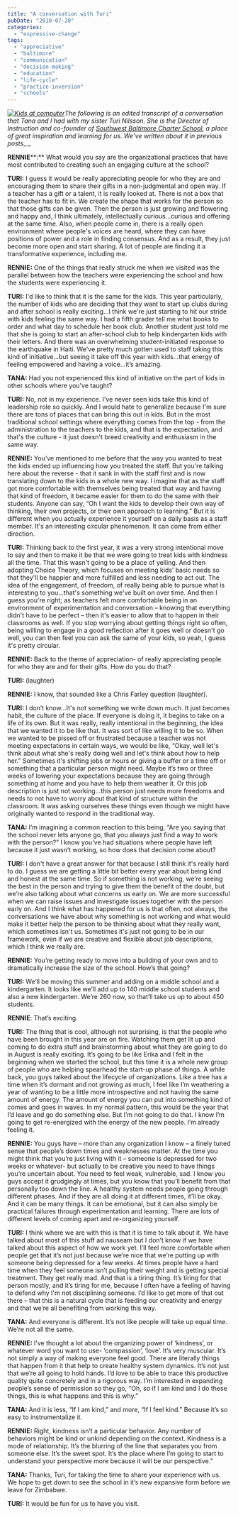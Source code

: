 ```yaml
---
title: "A conversation with Turi"
pubDate: "2010-07-20"
categories: 
  - "expressive-change"
tags: 
  - "appreciative"
  - "baltimore"
  - "communication"
  - "decision-making"
  - "education"
  - "life-cycle"
  - "practice-inversion"
  - "schools"
---
```


_[![](https://organizationunbound.org/wp-content/uploads/2010/07/Kids-at-computer-300x225.jpg "Kids at computer")](https://organizationunbound.org/wp-content/uploads/2010/07/Kids-at-computer.jpg)The following is an edited transcript of a conversation that Tana and I had with my sister Turi Nilsson. She is the Director of Instruction and co-founder of [Southwest Baltimore Charter School](http://www.sbcschool.org/), a place of great inspiration and learning for us. We’ve written about it in previous posts__._

**RENNIE****:** What would you say are the organizational practices that have most contributed to creating such an engaging culture at the school?

**TURI:** I guess it would be really appreciating people for who they are and encouraging them to share their gifts in a non-judgmental and open way. If a teacher has a gift or a talent, it is really looked at. There is not a box that the teacher has to fit in. We create the shape that works for the person so that those gifts can be given. Then the person is just growing and flowering and happy and, I think ultimately, intellectually curious...curious and offering at the same time. Also, when people come in, there is a really open environment where people's voices are heard, where they can have positions of power and a role in finding consensus. And as a result, they just become more open and start sharing. A lot of people are finding it a transformative experience, including me.

**RENNIE:** One of the things that really struck me when we visited was the parallel between how the teachers were experiencing the school and how the students were experiencing it.

**TURI:** I'd like to think that it is the same for the kids. This year particularly, the number of kids who are deciding that they want to start up clubs during and after school is really exciting...I think we're just starting to hit our stride with kids feeling the same way. I had a fifth grader tell me what books to order and what day to schedule her book club. Another student just told me that she is going to start an after-school club to help kindergarten kids with their letters. And there was an overwhelming student-initiated response to the earthquake in Haiti. We've pretty much gotten used to staff taking this kind of initiative...but seeing it take off this year with kids...that energy of feeling empowered and having a voice…it’s amazing.

**TANA:** Had you not experienced this kind of initiative on the part of kids in other schools where you've taught?

**TURI:** No, not in my experience. I’ve never seen kids take this kind of leadership role so quickly. And I would hate to generalize because I'm sure there are tons of places that can bring this out in kids. But in the most traditional school settings where everything comes from the top - from the administration to the teachers to the kids, and that is the expectation, and that's the culture - it just doesn't breed creativity and enthusiasm in the same way.

**RENNIE:** You’ve mentioned to me before that the way you wanted to treat the kids ended up influencing how you treated the staff. But you're talking here about the reverse - that it sank in with the staff first and is now translating down to the kids in a whole new way. I imagine that as the staff got more comfortable with themselves being treated that way and having that kind of freedom, it became easier for them to do the same with their students. Anyone can say, “Oh I want the kids to develop their own way of thinking, their own projects, or their own approach to learning.” But it is different when you actually experience it yourself on a daily basis as a staff member. It's an interesting circular phenomenon. It can come from either direction.

**TURI:** Thinking back to the first year, it was a very strong intentional move to say and then to make it be that we were going to treat kids with kindness all the time. That this wasn't going to be a place of yelling. And then adopting Choice Theory, which focuses on meeting kids’ basic needs so that they'll be happier and more fulfilled and less needing to act out. The idea of the engagement, of freedom, of really being able to pursue what is interesting to you…that's something we've built on over time. And then I guess you're right; as teachers felt more comfortable being in an environment of experimentation and conversation – knowing that everything didn't have to be perfect – then it's easier to allow that to happen in their classrooms as well. If you stop worrying about getting things right so often, being willing to engage in a good reflection after it goes well or doesn't go well, you can then feel you can ask the same of your kids, so yeah, I guess it's pretty circular.

**RENNIE:** Back to the theme of appreciation- of really appreciating people for who they are and for their gifts. How do you do that?

**TURI:** (laughter)

**RENNIE:** I know, that sounded like a Chris Farley question (laughter).

**TURI:** I don’t know…It's not something we write down much. It just becomes habit, the culture of the place. If everyone is doing it, it begins to take on a life of its own. But it was really, really intentional in the beginning, the idea that we wanted it to be like that. It was sort of like willing it to be so. When we wanted to be pissed off or frustrated because a teacher was not meeting expectations in certain ways, we would be like, “Okay, well let's think about what she's really doing well and let's think about how to help her.” Sometimes it's shifting jobs or hours or giving a buffer or a time off or something that a particular person might need. Maybe it’s two or three weeks of lowering your expectations because they are going through something at home and you have to help them weather it. Or this job description is just not working...this person just needs more freedoms and needs to not have to worry about that kind of structure within the classroom. It was asking ourselves these things even though we might have originally wanted to respond in the traditional way.

**TANA:** I’m imagining a common reaction to this being, “Are you saying that the school never lets anyone go, that you always just find a way to work with the person?” I know you've had situations where people have left because it just wasn’t working, so how does that decision come about?

**TURI:** I don't have a great answer for that because I still think it's really hard to do. I guess we are getting a little bit better every year about being kind and honest at the same time. So if something is not working, we’re seeing the best in the person and trying to give them the benefit of the doubt, but we’re also talking about what concerns us early on. We are more successful when we can raise issues and investigate issues together with the person early on. And I think what has happened for us is that often, not always, the conversations we have about why something is not working and what would make it better help the person to be thinking about what they really want, which sometimes isn't us. Sometimes it's just not going to be in our framework, even if we are creative and flexible about job descriptions, which I think we really are.

**RENNIE:** You’re getting ready to move into a building of your own and to dramatically increase the size of the school. How’s that going?

**TURI:** We’ll be moving this summer and adding on a middle school and a kindergarten. It looks like we’ll add up to 140 middle school students and also a new kindergarten. We’re 260 now, so that’ll take us up to about 450 students.

**RENNIE**: That’s exciting.

**TURI:** The thing that is cool, although not surprising, is that the people who have been brought in this year are on fire. Watching them get lit up and coming to do extra stuff and brainstorming about what they are going to do in August is really exciting. It’s going to be like Erika and I felt in the beginning when we started the school, but this time it is a whole new group of people who are helping spearhead the start-up phase of things. A while back, you guys talked about the lifecycle of organizations. Like a tree has a time when it’s dormant and not growing as much, I feel like I’m weathering a year of wanting to be a little more introspective and not having the same amount of energy. The amount of energy you can put into something kind of comes and goes in waves. In my normal pattern, this would be the year that I’d leave and go do something else. But I’m not going to do that. I know I’m going to get re-energized with the energy of the new people. I’m already feeling it.

**RENNIE:** You guys have – more than any organization I know – a finely tuned sense that people’s down times and weaknesses matter. At the time you might think that you’re just living with it – someone is depressed for two weeks or whatever- but actually to be creative you need to have things you’re uncertain about. You need to feel weak, vulnerable, sad. I know you guys accept it grudgingly at times, but you know that you’ll benefit from that personally too down the line. A healthy system needs people going through different phases. And if they are all doing it at different times, it’ll be okay. And it can be many things. It can be emotional, but it can also simply be practical failures through experimentation and learning. There are lots of different levels of coming apart and re-organizing yourself.

**TURI:** I think where we are with this is that it is time to talk about it. We have talked about most of this stuff ad nauseam but I don’t know if we have talked about this aspect of how we work yet. I’ll feel more comfortable when people get that it’s not just because we’re nice that we’re putting up with someone being depressed for a few weeks. At times people have a hard time when they feel someone isn’t pulling their weight and is getting special treatment. They get really mad. And that is a tiring thing. It’s tiring for that person mostly, and it’s tiring for me, because I often have a feeling of having to defend why I'm not disciplining someone. I’d like to get more of that out there – that this is a natural cycle that is feeding our creativity and energy and that we’re all benefiting from working this way.

**TANA:** And everyone is different. It’s not like people will take up equal time. We’re not all the same.

**RENNIE:** I’ve thought a lot about the organizing power of ‘kindness’, or whatever word you want to use- ‘compassion’, ‘love’. It’s very muscular. It’s not simply a way of making everyone feel good. There are literally things that happen from it that help to create healthy system dynamics. It’s not just that we’re all going to hold hands. I’d love to be able to trace this productive quality quite concretely and in a rigorous way. I’m interested in expanding people’s sense of permission so they go, “Oh, so if I am kind and I do these things, this is what happens and this is why.”

**TANA:** And it is less, “If I am kind,” and more, “If I feel kind.” Because it’s so easy to instrumentalize it.

**RENNIE:** Right, kindness isn’t a particular behavior. Any number of behaviors might be kind or unkind depending on the context. Kindness is a mode of relationship. It’s the blurring of the line that separates you from someone else. It’s the sweet spot. It’s the place where I’m going to start to understand your perspective more because it will be our perspective.”

**TANA:** Thanks, Turi, for taking the time to share your experience with us. We hope to get down to see the school in it’s new expansive form before we leave for Zimbabwe.

**TURI:** It would be fun for us to have you visit.
